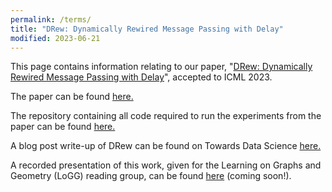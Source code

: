 ```yaml
---
permalink: /terms/
title: "DRew: Dynamically Rewired Message Passing with Delay"
modified: 2023-06-21
---
```


This page contains information relating to our paper, "[DRew: Dynamically Rewired Message Passing with Delay](https://arxiv.org/abs/2305.08018)", accepted to ICML 2023.

The paper can be found [here.](https://arxiv.org/abs/2305.08018)

The repository containing all code required to run the experiments from the paper can be found [here.](https://github.com/BenGutteridge/DRew)

A blog post write-up of DRew can be found on Towards Data Science [here.](https://towardsdatascience.com/dynamically-rewired-delayed-message-passing-gnns-2d5ff18687c2)

A recorded presentation of this work, given for the Learning on Graphs and Geometry (LoGG) reading group, can be found [here](https://m2d2.io/talks/logg) (coming soon!).